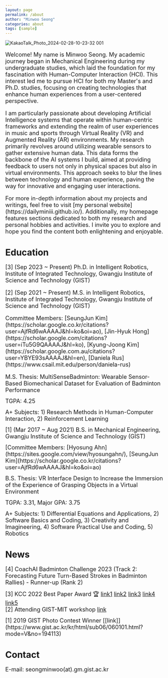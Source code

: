 ```yaml
---
layout: page
permalink: /about
author: "Minwoo Seong"
categories: about
tags: [sample]
---
```


![KakaoTalk_Photo_2024-02-28-10-23-32 001](https://github.com/dailyminiii/dailyminiii.github.io/assets/79134282/f1b25080-a6d0-4766-925f-0ed64413338e)

<div style="font-size: 18px;"><p>
Welcome! My name is Minwoo Seong. My academic journey began in Mechanical Engineering during my undergraduate studies, which laid the foundation for my fascination with Human-Computer Interaction (HCI). This interest led me to pursue HCI for both my Master's and Ph.D. studies, focusing on creating technologies that enhance human experiences from a user-centered perspective.
</p></div>

<div style="font-size: 18px;"><p>
I am particularly passionate about developing Artificial Intelligence systems that operate within human-centric frameworks and extending the realm of user experiences in music and sports through Virtual Reality (VR) and Augmented Reality (AR) environments. My research primarily revolves around utilizing wearable sensors to gather extensive human data. This data forms the backbone of the AI systems I build, aimed at providing feedback to users not only in physical spaces but also in virtual environments. This approach seeks to blur the lines between technology and human experience, paving the way for innovative and engaging user interactions.
</p></div>

<div style="font-size: 18px;"><p>
For more in-depth information about my projects and writings, feel free to visit [my personal website](https://dailyminiii.github.io/). Additionally, my homepage features sections dedicated to both my research and personal hobbies and activities. I invite you to explore and hope you find the content both enlightening and enjoyable.
</p></div>

# Education

<p><div style="font-size: 18px;">[3] (Sep 2023 ~ Present) Ph.D. in Intelligent Robotics, Institute of Integrated Technology, Gwangju Institute of Science and Technology (GIST)</p></div>

<p><div style="font-size: 18px;">[2] (Sep 2021 ~ Present) M.S. in Intelligent Robotics, Institute of Integrated Technology, Gwangju Institute of Science and Technology (GIST)</p></div>

<p><div style="font-size: 18px;">Committee Members: [SeungJun Kim](https://scholar.google.co.kr/citations?user=AjfRd6wAAAAJ&hl=ko&oi=ao), [Jin-Hyuk Hong](https://scholar.google.com/citations?user=iTu5G9QAAAAJ&hl=ko), [Kyung-Joong Kim](https://scholar.google.com.au/citations?user=YBYE93sAAAAJ&hl=en), [Daniela Rus](https://www.csail.mit.edu/person/daniela-rus)</p></div>

<p><div style="font-size: 18px;">M.S. Thesis: MultiSenseBadminton: Wearable Sensor-Based Biomechanical Dataset for Evaluation of Badminton Performance</div></p>

<p><div style="font-size: 18px;">TGPA: 4.25</div></p>

<p><div style="font-size: 18px;">A+ Subjects: 1) Research Methods in Human-Computer Interaction, 2) Reinforcement Learning</div></p>

<p><div style="font-size: 18px;">[1] (Mar 2017 ~ Aug 2021) B.S. in Mechanical Engineering, Gwangju Institute of Science and Technology (GIST)</div></p>
 
<p><div style="font-size: 18px;">[Committee Members: [Hyosung Ahn](https://sites.google.com/view/hyosungahn/), [SeungJun Kim](https://scholar.google.co.kr/citations?user=AjfRd6wAAAAJ&hl=ko&oi=ao)</div></p>

<p><div style="font-size: 18px;">B.S. Thesis: VR Interface Design to Increase the Immersion of the Experience of Grasping Objects in a Virtual Environment</div></p>

<p><div style="font-size: 18px;">TGPA: 3.31, Major GPA: 3.75</div></p>

<p><div style="font-size: 18px;">A+ Subjects: 1) Differential Equations and Applications, 2) Software Basics and Coding, 3) Creativity and Imagineering, 4) Software Practical Use and Coding, 5) Robotics</div></p>



# News
 <p><div style="font-size: 18px;">[4] CoachAI Badminton Challenge 2023 (Track 2: Forecasting Future Turn-Based Strokes in Badminton Rallies) - Runner-up (Rank 2)</div></p>
 

<div style="font-size: 18px;">
    [3] KCC 2022 Best Paper Award 🏆
    <a href="http://www.chum-dan.net/news/articleView.html?idxno=6089">link1</a>
    <a href="https://news.unn.net/news/articleView.html?idxno=531642">link2</a>
    <a href="https://www.news1.kr/articles/?4753497">link3</a>
    <a href="https://news.nate.com/view/20220726n07118">link4</a>
    <a href="https://news.nate.com/view/20220726n07367">link5</a>
</div>
 
 
 <div style="font-size: 18px;">
  [2] Attending GIST-MIT workshop <a href="https://www.etnews.com/20220711000027">link</a>
 </div>
 
 
 <p><div style="font-size: 18px;">[1] 2019 GIST Photo Contest Winner [[link]](https://www.gist.ac.kr/kr/html/sub06/060101.html?mode=V&no=194113)</div></p>


# Contact

<p><div style="font-size: 18px;">E-mail: seongminwoo(at).gm.gist.ac.kr</div></p>

